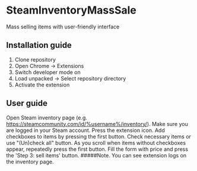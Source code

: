 # SteamInventoryMassSale
Mass selling items with user-friendly interface

## Installation guide
1. Clone repository
2. Open Chrome -> Extensions
3. Switch developer mode on
4. Load unpacked -> Select repository directory
5. Activate the extension

## User guide
Open Steam inventory page (e.g. https://steamcommunity.com/id/%username%/inventory/). 
Make sure you are logged in your Steam account. Press the extension icon. 
Add checkboxes to items by pressing the first button. Check necessary items or use "(Un)check all" button. 
As you scroll when items without checkboxes appear, repeatedly press the first button. 
Fill the form with price and press the 'Step 3: sell items' button.
#####Note. You can see extension logs on the inventory page.
